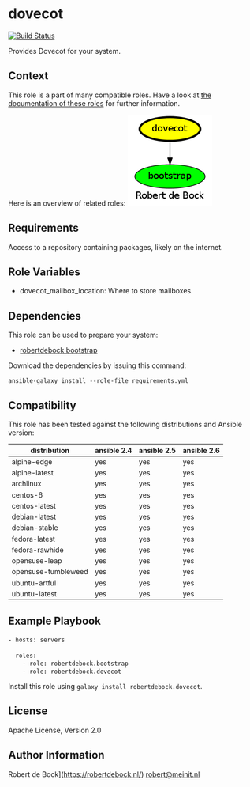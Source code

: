 dovecot
=========

[![Build Status](https://travis-ci.org/robertdebock/ansible-role-dovecot.svg?branch=master)](https://travis-ci.org/robertdebock/ansible-role-dovecot)

Provides Dovecot for your system.

Context
--------
This role is a part of many compatible roles. Have a look at [the documentation of these roles](https://robertdebock.nl/) for further information.

Here is an overview of related roles:
![dependencies](https://raw.githubusercontent.com/robertdebock/drawings/artifacts/dovecot.png "Dependency")

Requirements
------------

Access to a repository containing packages, likely on the internet.

Role Variables
--------------

- dovecot_mailbox_location: Where to store mailboxes.

Dependencies
------------

This role can be used to prepare your system:

- [robertdebock.bootstrap](https://travis-ci.org/robertdebock/ansible-role-bootstrap)

Download the dependencies by issuing this command:
```
ansible-galaxy install --role-file requirements.yml
```

Compatibility
-------------

This role has been tested against the following distributions and Ansible version:

|distribution|ansible 2.4|ansible 2.5|ansible 2.6|
|------------|-----------|-----------|-----------|
|alpine-edge|yes|yes|yes|
|alpine-latest|yes|yes|yes|
|archlinux|yes|yes|yes|
|centos-6|yes|yes|yes|
|centos-latest|yes|yes|yes|
|debian-latest|yes|yes|yes|
|debian-stable|yes|yes|yes|
|fedora-latest|yes|yes|yes|
|fedora-rawhide|yes|yes|yes|
|opensuse-leap|yes|yes|yes|
|opensuse-tumbleweed|yes|yes|yes|
|ubuntu-artful|yes|yes|yes|
|ubuntu-latest|yes|yes|yes|

Example Playbook
----------------

```
- hosts: servers

  roles:
    - role: robertdebock.bootstrap
    - role: robertdebock.dovecot
```

Install this role using `galaxy install robertdebock.dovecot`.

License
-------

Apache License, Version 2.0

Author Information
------------------

Robert de Bock](https://robertdebock.nl/) <robert@meinit.nl>
